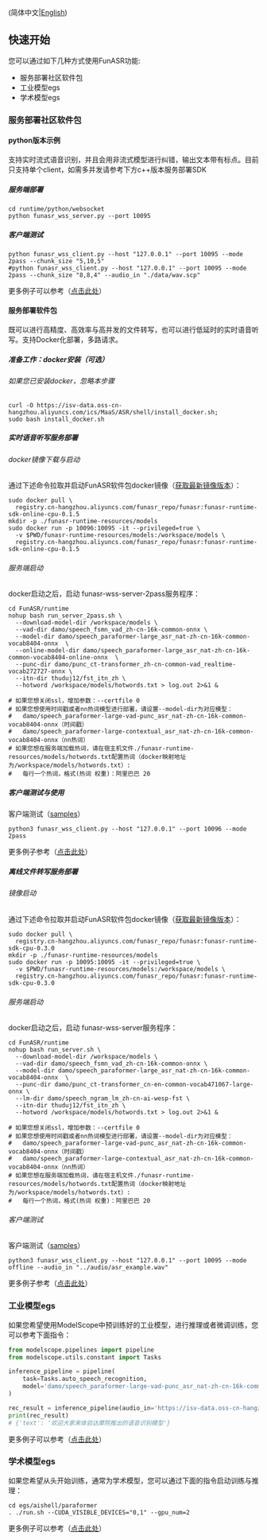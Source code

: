 (简体中文|[English](./quick_start.md))

<a name="快速开始"></a>
## 快速开始

您可以通过如下几种方式使用FunASR功能:

- 服务部署社区软件包
- 工业模型egs
- 学术模型egs

### 服务部署社区软件包

#### python版本示例

支持实时流式语音识别，并且会用非流式模型进行纠错，输出文本带有标点。目前只支持单个client，如需多并发请参考下方c++版本服务部署SDK

##### 服务端部署
```shell
cd runtime/python/websocket
python funasr_wss_server.py --port 10095
```

##### 客户端测试
```shell
python funasr_wss_client.py --host "127.0.0.1" --port 10095 --mode 2pass --chunk_size "5,10,5"
#python funasr_wss_client.py --host "127.0.0.1" --port 10095 --mode 2pass --chunk_size "8,8,4" --audio_in "./data/wav.scp"
```
更多例子可以参考（[点击此处](../runtime/python/websocket/README.md)）

<a name="cpp版本示例"></a>
#### 服务部署软件包

既可以进行高精度、高效率与高并发的文件转写，也可以进行低延时的实时语音听写。支持Docker化部署，多路请求。

##### 准备工作：docker安装（可选）
###### 如果您已安装docker，忽略本步骤

```shell
curl -O https://isv-data.oss-cn-hangzhou.aliyuncs.com/ics/MaaS/ASR/shell/install_docker.sh;
sudo bash install_docker.sh
```

##### 实时语音听写服务部署

###### docker镜像下载与启动
通过下述命令拉取并启动FunASR软件包docker镜像（[获取最新镜像版本](https://github.com/alibaba-damo-academy/FunASR/blob/main/runtime/docs/SDK_advanced_guide_online_zh.md)）：

```shell
sudo docker pull \
  registry.cn-hangzhou.aliyuncs.com/funasr_repo/funasr:funasr-runtime-sdk-online-cpu-0.1.5
mkdir -p ./funasr-runtime-resources/models
sudo docker run -p 10096:10095 -it --privileged=true \
  -v $PWD/funasr-runtime-resources/models:/workspace/models \
  registry.cn-hangzhou.aliyuncs.com/funasr_repo/funasr:funasr-runtime-sdk-online-cpu-0.1.5
```

###### 服务端启动
docker启动之后，启动 funasr-wss-server-2pass服务程序：
```shell
cd FunASR/runtime
nohup bash run_server_2pass.sh \
  --download-model-dir /workspace/models \
  --vad-dir damo/speech_fsmn_vad_zh-cn-16k-common-onnx \
  --model-dir damo/speech_paraformer-large_asr_nat-zh-cn-16k-common-vocab8404-onnx  \
  --online-model-dir damo/speech_paraformer-large_asr_nat-zh-cn-16k-common-vocab8404-online-onnx  \
  --punc-dir damo/punc_ct-transformer_zh-cn-common-vad_realtime-vocab272727-onnx \
  --itn-dir thuduj12/fst_itn_zh \
  --hotword /workspace/models/hotwords.txt > log.out 2>&1 &

# 如果您想关闭ssl，增加参数：--certfile 0
# 如果您想使用时间戳或者nn热词模型进行部署，请设置--model-dir为对应模型：
#   damo/speech_paraformer-large-vad-punc_asr_nat-zh-cn-16k-common-vocab8404-onnx（时间戳）
#   damo/speech_paraformer-large-contextual_asr_nat-zh-cn-16k-common-vocab8404-onnx（nn热词）
# 如果您想在服务端加载热词，请在宿主机文件./funasr-runtime-resources/models/hotwords.txt配置热词（docker映射地址为/workspace/models/hotwords.txt）:
#   每行一个热词，格式(热词 权重)：阿里巴巴 20
```

##### 客户端测试与使用
客户端测试（[samples](https://isv-data.oss-cn-hangzhou.aliyuncs.com/ics/MaaS/ASR/sample/funasr_samples.tar.gz)）

```shell
python3 funasr_wss_client.py --host "127.0.0.1" --port 10096 --mode 2pass
```
更多例子参考（[点击此处](https://github.com/alibaba-damo-academy/FunASR/blob/main/runtime/docs/SDK_advanced_guide_online_zh.md)）

##### 离线文件转写服务部署

###### 镜像启动

通过下述命令拉取并启动FunASR软件包docker镜像（[获取最新镜像版本](https://github.com/alibaba-damo-academy/FunASR/blob/main/runtime/docs/SDK_advanced_guide_offline_zh.md)）：

```shell
sudo docker pull \
  registry.cn-hangzhou.aliyuncs.com/funasr_repo/funasr:funasr-runtime-sdk-cpu-0.3.0
mkdir -p ./funasr-runtime-resources/models
sudo docker run -p 10095:10095 -it --privileged=true \
  -v $PWD/funasr-runtime-resources/models:/workspace/models \
  registry.cn-hangzhou.aliyuncs.com/funasr_repo/funasr:funasr-runtime-sdk-cpu-0.3.0
```

###### 服务端启动

docker启动之后，启动 funasr-wss-server服务程序：
```shell
cd FunASR/runtime
nohup bash run_server.sh \
  --download-model-dir /workspace/models \
  --vad-dir damo/speech_fsmn_vad_zh-cn-16k-common-onnx \
  --model-dir damo/speech_paraformer-large_asr_nat-zh-cn-16k-common-vocab8404-onnx  \
  --punc-dir damo/punc_ct-transformer_cn-en-common-vocab471067-large-onnx \
  --lm-dir damo/speech_ngram_lm_zh-cn-ai-wesp-fst \
  --itn-dir thuduj12/fst_itn_zh \
  --hotword /workspace/models/hotwords.txt > log.out 2>&1 &

# 如果您想关闭ssl，增加参数：--certfile 0
# 如果您想使用时间戳或者nn热词模型进行部署，请设置--model-dir为对应模型：
#   damo/speech_paraformer-large-vad-punc_asr_nat-zh-cn-16k-common-vocab8404-onnx（时间戳）
#   damo/speech_paraformer-large-contextual_asr_nat-zh-cn-16k-common-vocab8404-onnx（nn热词）
# 如果您想在服务端加载热词，请在宿主机文件./funasr-runtime-resources/models/hotwords.txt配置热词（docker映射地址为/workspace/models/hotwords.txt）:
#   每行一个热词，格式(热词 权重)：阿里巴巴 20
```

###### 客户端测试
客户端测试（[samples](https://isv-data.oss-cn-hangzhou.aliyuncs.com/ics/MaaS/ASR/sample/funasr_samples.tar.gz)）
```shell
python3 funasr_wss_client.py --host "127.0.0.1" --port 10095 --mode offline --audio_in "../audio/asr_example.wav"
```
更多例子参考（[点击此处](https://github.com/alibaba-damo-academy/FunASR/blob/main/runtime/docs/SDK_advanced_guide_offline_zh.md)）



### 工业模型egs

如果您希望使用ModelScope中预训练好的工业模型，进行推理或者微调训练，您可以参考下面指令：


```python
from modelscope.pipelines import pipeline
from modelscope.utils.constant import Tasks

inference_pipeline = pipeline(
    task=Tasks.auto_speech_recognition,
    model='damo/speech_paraformer-large-vad-punc_asr_nat-zh-cn-16k-common-vocab8404-pytorch',
)

rec_result = inference_pipeline(audio_in='https://isv-data.oss-cn-hangzhou.aliyuncs.com/ics/MaaS/ASR/test_audio/asr_example_zh.wav')
print(rec_result)
# {'text': '欢迎大家来体验达摩院推出的语音识别模型'}
```

更多例子可以参考（[点击此处](https://alibaba-damo-academy.github.io/FunASR/en/modelscope_pipeline/quick_start.html)）


### 学术模型egs

如果您希望从头开始训练，通常为学术模型，您可以通过下面的指令启动训练与推理：

```shell
cd egs/aishell/paraformer
. ./run.sh --CUDA_VISIBLE_DEVICES="0,1" --gpu_num=2
```

更多例子可以参考（[点击此处](https://alibaba-damo-academy.github.io/FunASR/en/academic_recipe/asr_recipe.html)）
